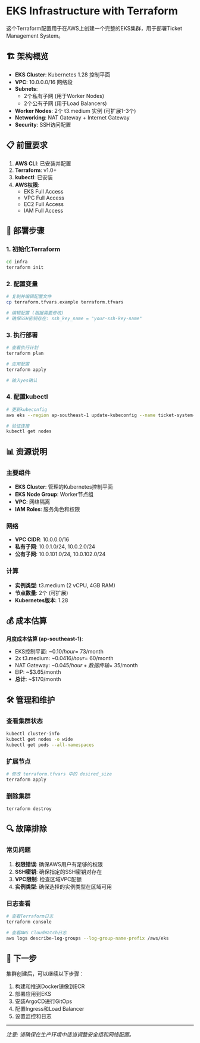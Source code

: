 # EKS Infrastructure with Terraform

这个Terraform配置用于在AWS上创建一个完整的EKS集群，用于部署Ticket Management System。

## 🏗️ 架构概览

- **EKS Cluster**: Kubernetes 1.28 控制平面
- **VPC**: 10.0.0.0/16 网络段
- **Subnets**:
  - 2个私有子网 (用于Worker Nodes)
  - 2个公有子网 (用于Load Balancers)
- **Worker Nodes**: 2个 t3.medium 实例 (可扩展1-3个)
- **Networking**: NAT Gateway + Internet Gateway
- **Security**: SSH访问配置

## 📋 前置要求

1. **AWS CLI**: 已安装并配置
2. **Terraform**: v1.0+
3. **kubectl**: 已安装
4. **AWS权限**:
   - EKS Full Access
   - VPC Full Access
   - EC2 Full Access
   - IAM Full Access

## 🚀 部署步骤

### 1. 初始化Terraform
```bash
cd infra
terraform init
```

### 2. 配置变量
```bash
# 复制并编辑配置文件
cp terraform.tfvars.example terraform.tfvars

# 编辑配置 (根据需要修改)
# 确保SSH密钥存在: ssh_key_name = "your-ssh-key-name"
```

### 3. 执行部署
```bash
# 查看执行计划
terraform plan

# 应用配置
terraform apply

# 输入yes确认
```

### 4. 配置kubectl
```bash
# 更新kubeconfig
aws eks --region ap-southeast-1 update-kubeconfig --name ticket-system-eks

# 验证连接
kubectl get nodes
```

## 📊 资源说明

### 主要组件
- **EKS Cluster**: 管理的Kubernetes控制平面
- **EKS Node Group**: Worker节点组
- **VPC**: 网络隔离
- **IAM Roles**: 服务角色和权限

### 网络
- **VPC CIDR**: 10.0.0.0/16
- **私有子网**: 10.0.1.0/24, 10.0.2.0/24
- **公有子网**: 10.0.101.0/24, 10.0.102.0/24

### 计算
- **实例类型**: t3.medium (2 vCPU, 4GB RAM)
- **节点数量**: 2个 (可扩展)
- **Kubernetes版本**: 1.28

## 💰 成本估算

**月度成本估算 (ap-southeast-1)**:
- EKS控制平面: ~$0.10/hour = ~$73/month
- 2x t3.medium: ~$0.0416/hour = ~$60/month
- NAT Gateway: ~$0.045/hour + 数据传输 = ~$35/month
- EIP: ~$3.65/month
- **总计**: ~$170/month

## 🛠️ 管理和维护

### 查看集群状态
```bash
kubectl cluster-info
kubectl get nodes -o wide
kubectl get pods --all-namespaces
```

### 扩展节点
```bash
# 修改 terraform.tfvars 中的 desired_size
terraform apply
```

### 删除集群
```bash
terraform destroy
```

## 🔍 故障排除

### 常见问题

1. **权限错误**: 确保AWS用户有足够的权限
2. **SSH密钥**: 确保指定的SSH密钥对存在
3. **VPC限制**: 检查区域VPC配额
4. **实例类型**: 确保选择的实例类型在区域可用

### 日志查看
```bash
# 查看Terraform日志
terraform console

# 查看AWS CloudWatch日志
aws logs describe-log-groups --log-group-name-prefix /aws/eks
```

## 📝 下一步

集群创建后，可以继续以下步骤：
1. 构建和推送Docker镜像到ECR
2. 部署应用到EKS
3. 安装ArgoCD进行GitOps
4. 配置Ingress和Load Balancer
5. 设置监控和日志

---

*注意: 请确保在生产环境中适当调整安全组和网络配置。*